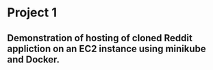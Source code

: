 # Project 1

## Demonstration of hosting of cloned Reddit appliction on an EC2 instance using minikube and Docker.


